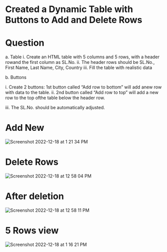 
# Created a Dynamic Table with Buttons to Add and Delete Rows

# Question
a. Table
i. Create an HTML table with 5 columns and 5 rows, with a header rowand the
first column as SL.No.
ii. The header rows should be SL.No., First Name, Last Name, City,
Country
iii. Fill the table with realistic data


b. Buttons

i. Create 2 buttons: 1st button called “Add row to bottom” will add anew
row with data to the table.
ii. 2nd button called “Add row to top” will add a new row to the top ofthe
table below the header row.

iii. The SL.No. should be automatically adjusted.




# Add New
![Screenshot 2022-12-18 at 1 21 34 PM](https://user-images.githubusercontent.com/47717448/208287328-53b782e8-82c3-4cd8-b809-c2b54fce4301.png)




# Delete Rows
![Screenshot 2022-12-18 at 12 58 04 PM](https://user-images.githubusercontent.com/47717448/208286755-20146e41-fc14-4cb0-a6d7-fa70a7c6e17f.png)


# After deletion
![Screenshot 2022-12-18 at 12 58 11 PM](https://user-images.githubusercontent.com/47717448/208286770-d0153bbb-b675-4d91-8305-46b6857ca184.png)

# 5 Rows view
![Screenshot 2022-12-18 at 1 16 21 PM](https://user-images.githubusercontent.com/47717448/208287202-eee89462-bc95-43a6-b8b1-8300d4d318c9.png)
